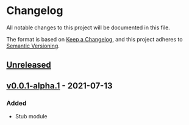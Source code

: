 # Changelog
All notable changes to this project will be documented in this file.

The format is based on [Keep a Changelog](https://keepachangelog.com/en/1.0.0/),
and this project adheres to [Semantic Versioning](https://semver.org/spec/v2.0.0.html).

## [Unreleased]

## [v0.0.1-alpha.1] - 2021-07-13
### Added
- Stub module

[Unreleased]: https://github.com/datavaluepeople/truman/compare/v0.0.1-alpha.1...HEAD
[v0.0.1-alpha.1]: https://github.com/datavaluepeople/truman/releases/tag/v0.0.1-alpha.1
